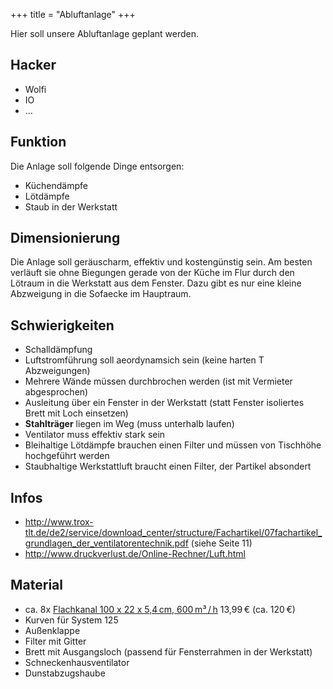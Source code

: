 +++
title = "Abluftanlage"
+++

Hier soll unsere Abluftanlage geplant werden.

## Hacker

- Wolfi
- IO
- ...

## Funktion

Die Anlage soll folgende Dinge entsorgen:

- Küchendämpfe
- Lötdämpfe
- Staub in der Werkstatt

## Dimensionierung

Die Anlage soll geräuscharm, effektiv und kostengünstig sein. Am besten
verläuft sie ohne Biegungen gerade von der Küche im Flur durch den
Lötraum in die Werkstatt aus dem Fenster. Dazu gibt es nur eine kleine
Abzweigung in die Sofaecke im Hauptraum.

<!-- {{attachment:abluft.png}} -->

## Schwierigkeiten

- Schalldämpfung
- Luftstromführung soll aeordynamsich sein (keine harten T Abzweigungen)
- Mehrere Wände müssen durchbrochen werden (ist mit Vermieter abgesprochen)
- Ausleitung über ein Fenster in der Werkstatt (statt Fenster isoliertes Brett mit Loch einsetzen)
- **Stahlträger** liegen im Weg (muss unterhalb laufen)
- Ventilator muss effektiv stark sein
- Bleihaltige Lötdämpfe brauchen einen Filter und müssen von Tischhöhe hochgeführt werden
- Staubhaltige Werkstattluft braucht einen Filter, der Partikel absondert

## Infos

- <http://www.trox-tlt.de/de2/service/download_center/structure/Fachartikel/07fachartikel_grundlagen_der_ventilatorentechnik.pdf>
  (siehe Seite 11)
- <http://www.druckverlust.de/Online-Rechner/Luft.html>

## Material

- ca. 8x [Flachkanal 100 x 22 x 5,4 cm, 600 m³ / h](http://www.obi.de/decom/product/OBI_Vierkantrohr_1_m_System_125/5160239)
  13,99 € (ca. 120 €)
- Kurven für System 125
- Außenklappe
- Filter mit Gitter
- Brett mit Ausgangsloch (passend für Fensterrahmen in der Werkstatt)
- Schneckenhausventilator
- Dunstabzugshaube
